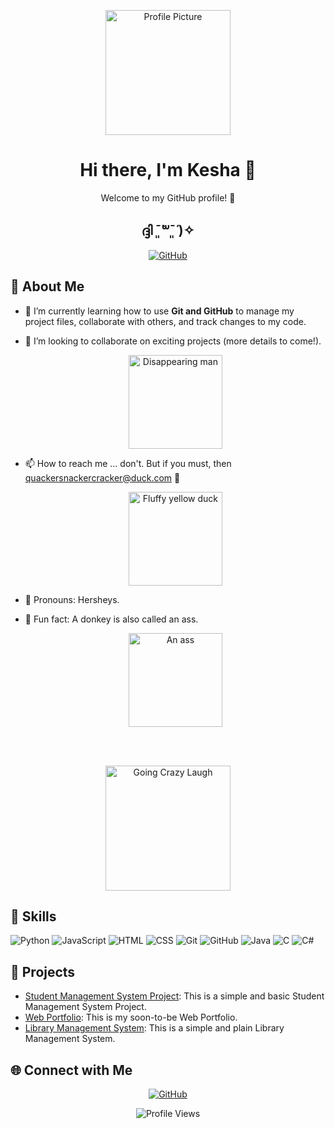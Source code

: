<!-- Header -->
<p align="center">
  <img src="https://github.com/martianK3jC/martianK3jC/assets/150229810/dc1276fc-b7a5-4a21-bbab-2096201d80dd" alt="Profile Picture" width="200"/>
</p>



<h1 align="center">Hi there, I'm Kesha 🚀</h1>
<p align="center">Welcome to my GitHub profile! 🌟</p>
<h2 align="center">ദ്ദി ˉ͈̀꒳ˉ͈́ )✧</h2>

<!-- Badges -->
<p align="center">
  <a href="https://github.com/kcenizaj">
    <img src="https://img.shields.io/badge/GitHub-kcenizaj-181717?style=flat-square&logo=github" alt="GitHub">
  </a>
</p>

<!-- Introduction -->
## 👋 About Me
- 🌱 I’m currently learning how to use **Git and GitHub** to manage my project files, collaborate with others, and track changes to my code.
- 💞️ I’m looking to collaborate on exciting projects (more details to come!). <p align = "center"><img src="https://github.com/kcenizaj/kcenizaj/assets/150229810/17535cb4-74e9-4e81-8e17-afd0c55ede13" alt="Disappearing man" width="150"></p>

- 📫 How to reach me ... don't. But if you must, then quackersnackercracker@duck.com 🦆 <p align="center"> <img src="https://github.com/kcenizaj/kcenizaj/assets/150229810/305d952f-0da9-4f60-bc6b-10a2828183ef" alt="Fluffy yellow duck" width="150"></p>
- 🍫 Pronouns: Hersheys.
- 🫏 Fun fact: A donkey is also called an ass. <p align = "center"> <img src="https://github.com/kcenizaj/kcenizaj/assets/150229810/843805f7-a304-4a9c-829c-2687857b3103" alt="An ass" width="150"> </p>


<br>
<br>
<!-- GIF -->
<p align="center">
  <img src="https://github.com/kcenizaj/kcenizaj/assets/150229810/2bba2a20-a45e-4d3f-abd3-2fed5d997000" alt="Going Crazy Laugh" width="200"/>
</p>

<!-- Skills -->
## 🔧 Skills
![Python](https://img.shields.io/badge/Python-3776AB?style=flat-square&logo=python&logoColor=white)
![JavaScript](https://img.shields.io/badge/JavaScript-F7DF1E?style=flat-square&logo=javascript&logoColor=black)
![HTML](https://img.shields.io/badge/HTML-E34F26?style=flat-square&logo=html5&logoColor=white)
![CSS](https://img.shields.io/badge/CSS-1572B6?style=flat-square&logo=css3&logoColor=white)
![Git](https://img.shields.io/badge/Git-F05032?style=flat-square&logo=git&logoColor=white)
![GitHub](https://img.shields.io/badge/GitHub-181717?style=flat-square&logo=github&logoColor=white)
![Java](https://img.shields.io/badge/Java-007396?style=flat-square&logo=java&logoColor=white)
![C](https://img.shields.io/badge/C-A8B9CC?style=flat-square&logo=c&logoColor=white)
![C#](https://img.shields.io/badge/C%23-239120?style=flat-square&logo=c-sharp&logoColor=white)

<!-- Projects -->
## 📂 Projects
- [Student Management System Project](https://github.com/kcenizaj/StudentManagementSystem.git): This is a simple and basic Student Management System Project.
- [Web Portfolio](https://github.com/kcenizaj/Web_Portfolio.git): This is my soon-to-be Web Portfolio.
- [Library Management System](https://github.com/kcenizaj/Lib_Management_System.git): This is a simple and plain Library Management System.

<!-- Connect -->
## 🌐 Connect with Me
<p align="center">
  <a href="https://github.com/kcenizaj">
    <img src="https://img.shields.io/badge/GitHub-kcenizaj-181717?style=flat-square&logo=github" alt="GitHub">
  </a>
</p>

<!-- Footer -->
<p align="center">
  <img src="https://komarev.com/ghpvc/?username=kcenizaj&style=flat-square" alt="Profile Views">
</p>
